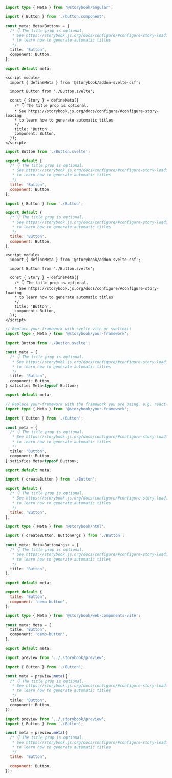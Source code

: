 ```ts filename="Button.stories.ts" renderer="angular" language="ts"
import type { Meta } from '@storybook/angular';

import { Button } from './button.component';

const meta: Meta<Button> = {
  /* 👇 The title prop is optional.
   * See https://storybook.js.org/docs/configure/#configure-story-loading
   * to learn how to generate automatic titles
   */
  title: 'Button',
  component: Button,
};

export default meta;
```

```svelte filename="Button.stories.svelte" renderer="svelte" language="js" tabTitle="Svelte CSF"
<script module>
  import { defineMeta } from '@storybook/addon-svelte-csf';

  import Button from './Button.svelte';

  const { Story } = defineMeta({
    /* 👇 The title prop is optional.
    * See https://storybook.js.org/docs/configure/#configure-story-loading
    * to learn how to generate automatic titles
    */
    title: 'Button',
    component: Button,
  });
</script>
```

```js filename="Button.stories.js" renderer="svelte" language="js" tabTitle="CSF"
import Button from './Button.svelte';

export default {
  /* 👇 The title prop is optional.
   * See https://storybook.js.org/docs/configure/#configure-story-loading
   * to learn how to generate automatic titles
   */
  title: 'Button',
  component: Button,
};
```

```js filename="Button.stories.js|jsx" renderer="common" language="js" tabTitle="CSF 3"
import { Button } from './Button';

export default {
  /* 👇 The title prop is optional.
   * See https://storybook.js.org/docs/configure/#configure-story-loading
   * to learn how to generate automatic titles
   */
  title: 'Button',
  component: Button,
};
```

```svelte filename="Button.stories.svelte" renderer="svelte" language="ts" tabTitle="Svelte CSF"
<script module>
  import { defineMeta } from '@storybook/addon-svelte-csf';

  import Button from './Button.svelte';

  const { Story } = defineMeta({
    /* 👇 The title prop is optional.
    * See https://storybook.js.org/docs/configure/#configure-story-loading
    * to learn how to generate automatic titles
    */
    title: 'Button',
    component: Button,
  });
</script>
```

```ts filename="Button.stories.ts" renderer="svelte" language="ts" tabTitle="CSF"
// Replace your-framework with svelte-vite or sveltekit
import type { Meta } from '@storybook/your-framework';

import Button from './Button.svelte';

const meta = {
  /* 👇 The title prop is optional.
   * See https://storybook.js.org/docs/configure/#configure-story-loading
   * to learn how to generate automatic titles
   */
  title: 'Button',
  component: Button,
} satisfies Meta<typeof Button>;

export default meta;
```

```ts filename="Button.stories.ts" renderer="common" language="ts" tabTitle="CSF 3"
// Replace your-framework with the framework you are using, e.g. react-vite, nextjs, vue3-vite, etc.
import type { Meta } from '@storybook/your-framework';

import { Button } from './Button';

const meta = {
  /* 👇 The title prop is optional.
   * See https://storybook.js.org/docs/configure/#configure-story-loading
   * to learn how to generate automatic titles
   */
  title: 'Button',
  component: Button,
} satisfies Meta<typeof Button>;

export default meta;
```

```js filename="Button.stories.js" renderer="html" language="js"
import { createButton } from './Button';

export default {
  /* 👇 The title prop is optional.
   * See https://storybook.js.org/docs/configure/#configure-story-loading
   * to learn how to generate automatic titles
   */
  title: 'Button',
};
```

```ts filename="Button.stories.ts" renderer="html" language="ts"
import type { Meta } from '@storybook/html';

import { createButton, ButtonArgs } from './Button';

const meta: Meta<ButtonArgs> = {
  /* 👇 The title prop is optional.
   * See https://storybook.js.org/docs/configure/#configure-story-loading
   * to learn how to generate automatic titles
   */
  title: 'Button',
};

export default meta;
```

```js filename="Button.stories.js" renderer="web-components" language="js"
export default {
  title: 'Button',
  component: 'demo-button',
};
```

```ts filename="Button.stories.ts" renderer="web-components" language="ts"
import type { Meta } from '@storybook/web-components-vite';

const meta: Meta = {
  title: 'Button',
  component: 'demo-button',
};

export default meta;
```

```ts filename="Button.stories.ts" renderer="react" language="ts" tabTitle="CSF Next 🧪"
import preview from '../.storybook/preview';

import { Button } from './Button';

const meta = preview.meta({
  /* 👇 The title prop is optional.
   * See https://storybook.js.org/docs/configure/#configure-story-loading
   * to learn how to generate automatic titles
   */
  title: 'Button',
  component: Button,
});
```

<!-- JS snippets still needed while providing both CSF 3 & Next -->

```js filename="Button.stories.js|jsx" renderer="react" language="js" tabTitle="CSF Next 🧪"
import preview from '../.storybook/preview';
import { Button } from './Button';

const meta = preview.meta({
  /* 👇 The title prop is optional.
   * See https://storybook.js.org/docs/configure/#configure-story-loading
   * to learn how to generate automatic titles
   */
  title: 'Button',

  component: Button,
});
```
